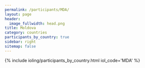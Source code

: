 ```yaml
---
permalink: /participants/MDA/
layout: page
header:
  image_fullwidth: head.png
title: Moldova
category: countries
participants_by_country: true
sidebar: right
sitemap: false
---
```


{% include ioling/participants_by_country.html iol_code='MDA' %}